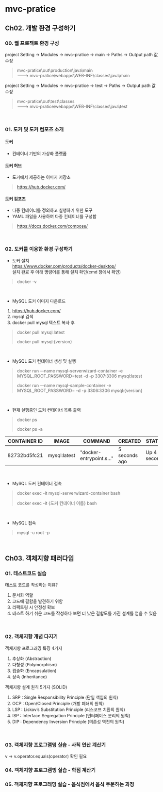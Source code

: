 # mvc-pratice

## Ch02. 개발 환경 구성하기
### 00. 웹 프로젝트 환경 구성
project Setting -> Modules -> mvc-pratice -> main -> Paths -> Output path 값 수정  
>mvc-pratice\out\production\java\main  
--->
mvc-pratice\webapps\WEB-INF\classes\java\main

project Setting -> Modules -> mvc-pratice -> test -> Paths -> Output path 값 수정
>mvc-pratice\out\test\classes  
--->
mvc-pratice\webapps\WEB-INF\classes\java\test

<br/>

### 01. 도커 및 도커 컴포즈 소개
#### 도커
- 컨테이너 기반의 가상화 플랫폼

#### 도커 허브
- 도커에서 제공하는 이미지 저장소  
>https://hub.docker.com/

#### 도커 컴포즈
- 다중 컨테이너를 정의하고 실행하기 위한 도구
- YAML 파일을 사용하여 다중 컨테이너를 구성함
>https://docs.docker.com/compose/

<br/>

### 02. 도커를 이용한 환경 구성하기

- 도커 설치  
https://www.docker.com/products/docker-desktop/  
설치 완료 후 아래 명령어를 통해 설치 확인(cmd 창에서 확인)
> docker -v  

<br/>

- MySQL 도커 이미지 다운로드  
1. https://hub.docker.com/
2. mysql 검색
3. docker pull mysql 텍스트 복사 후
> docker pull mysql:latest  
> 
> docker pull mysql:{version}

<br/>

- MySQL 도커 컨테이너 생성 및 실행  
> docker run --name mysql-serverwizard-container -e MYSQL_ROOT_PASSWORD=test -d -p 3307:3306 mysql:latest  
> 
> docker run --name mysql-sample-container -e MYSQL_ROOT_PASSWORD=<password> -d -p 3306:3306 mysql:{version}

<br/>

- 현재 실행중인 도커 컨테이너 목록 출력  
> docker ps  
> 
> docker ps -a

|CONTAINER ID|IMAGE|COMMAND|CREATED|STATUS|PORTS|NAMES|
|---|---|---|---|---|---|---|
|82732bd5fc21|mysql:latest|"docker-entrypoint.s…"|5 seconds ago|Up 4 seconds|33060/tcp, 0.0.0.0:3307->3306/tcp|mysql-serverwizard-container|

<br/>

- MySQL 도커 컨테이너 접속  
> docker exec -it mysql-serverwizard-container bash
> 
> docker exec -it {도커 컨테이너 이름} bash

<br/>

- MySQL 접속  
> mysql -u root -p

<br/>

## Ch03. 객체지향 패러다임
### 01. 테스트코드 실습

테스트 코드를 작성하는 이유?
1. 문서화 역할
2. 코드에 결함을 발견하기 위함
3. 리팩토링 시 안정성 확보
4. 테스트 하기 쉬운 코드를 작성하다 보면 더 낮은 결합도를 가진 설계를 얻을 수 있음

<br/>

### 02. 객체지향 개념 다지기
객체지향 프로그래밍 특징 4가지
1. 추상화 (Abstraction)
2. 다형성 (Polymorphism)
3. 캡슐화 (Encapsulation)
4. 상속 (Inheritance)

객체지향 설계 원칙 5가지 (SOLID)
1. SRP : Single Responsibility Principle (단일 책임의 원칙)
2. OCP : Open/Closed Principle (개방 폐쇄의 원칙)
3. LSP : Liskov’s Substitution Principle (리스코프 치환의 원칙)
4. ISP : Interface Segregation Principle (인터페이스 분리의 원칙)
5. DIP : Dependency Inversion Principle (의존성 역전의 원칙)

<br/>

### 03. 객체지향 프로그램밍 실습 - 사칙 연산 계산기
v -> v.operator.equals(operator) 확인 필요

### 04. 객체지향 프로그램밍 실습 - 학점 계산기

### 05. 객체지향 프로그래밍 실습 - 음식점에서 음식 주문하는 과정

  